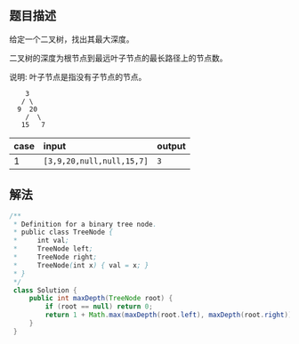 ## 题目描述

给定一个二叉树，找出其最大深度。

二叉树的深度为根节点到最远叶子节点的最长路径上的节点数。

说明: 叶子节点是指没有子节点的节点。

```
    3
   / \
  9  20 
    /  \
   15   7
```

|case|input|output|
|:--|:--|:--|
|1|`[3,9,20,null,null,15,7]`|`3`|

## 解法

```java
/**
 * Definition for a binary tree node.
 * public class TreeNode {
 *     int val;
 *     TreeNode left;
 *     TreeNode right;
 *     TreeNode(int x) { val = x; }
 * }
 */
 class Solution {
     public int maxDepth(TreeNode root) {
         if (root == null) return 0;
         return 1 + Math.max(maxDepth(root.left), maxDepth(root.right));
     }
 }
```